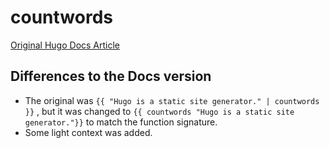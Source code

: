 # countwords

[Original Hugo Docs Article](https://gohugo.io/functions/countwords/)

## Differences to the Docs version

* The original was `{{ "Hugo is a static site generator." | countwords }}` , but it was changed to `{{ countwords "Hugo is a static site generator."}}` to match the function signature.
* Some light context was added.